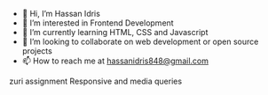 - 👋 Hi, I’m Hassan Idris
- 👀 I’m interested in Frontend Development 
- 🌱 I’m currently learning HTML, CSS and Javascript 
- 💞️ I’m looking to collaborate on web development or open source  projects 
- 📫 How to reach me at hassanidris848@gmail.com 

<!---
HassanDigbe/HassanDigbe is a ✨ special ✨ repository because its `README.md` (this file) appears on your GitHub profile.
You can click the Preview link to take a look at your changes.
--->
zuri assignment Responsive and media queries 
